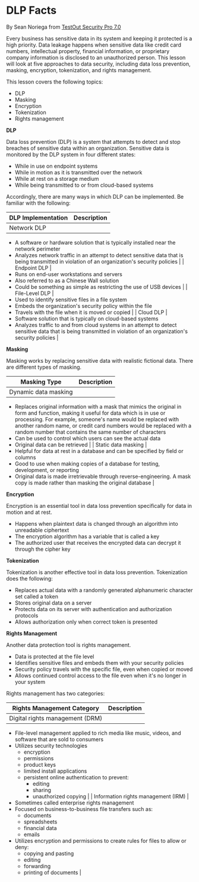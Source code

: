 # DLP Facts

By Sean Noriega from [TestOut Security Pro 7.0](https://w3.testout.com/courses/security-pro)

Every business has sensitive data in its system and keeping it protected is a high priority. Data leakage happens when sensitive data like credit card numbers, intellectual property, financial information, or proprietary company information is disclosed to an unauthorized person. This lesson will look at five approaches to data security, including data loss prevention, masking, encryption, tokenization, and rights management.

This lesson covers the following topics:

- DLP
- Masking
- Encryption
- Tokenization
- Rights management

**DLP**

Data loss prevention (DLP) is a system that attempts to detect and stop breaches of sensitive data within an organization. Sensitive data is monitored by the DLP system in four different states:

- While in use on endpoint systems
- While in motion as it is transmitted over the network
- While at rest on a storage medium
- While being transmitted to or from cloud-based systems

Accordingly, there are many ways in which DLP can be implemented. Be familiar with the following:

| **DLP Implementation** | **Description** |
| --- | --- |
| Network DLP |
- A software or hardware solution that is typically installed near the network perimeter
- Analyzes network traffic in an attempt to detect sensitive data that is being transmitted in violation of an organization&#39;s security policies
 |
| Endpoint DLP |
- Runs on end-user workstations and servers
- Also referred to as a Chinese Wall solution
- Could be something as simple as restricting the use of USB devices
 |
| File-Level DLP |
- Used to identify sensitive files in a file system
- Embeds the organization&#39;s security policy within the file
- Travels with the file when it is moved or copied
 |
| Cloud DLP |
- Software solution that is typically on cloud-based systems
- Analyzes traffic to and from cloud systems in an attempt to detect sensitive data that is being transmitted in violation of an organization&#39;s security policies
 |

**Masking**

Masking works by replacing sensitive data with realistic fictional data. There are different types of masking.

| **Masking Type** | **Description** |
| --- | --- |
| Dynamic data masking |
- Replaces original information with a mask that mimics the original in form and function, making it useful for data which is in use or processing. For example, someone&#39;s name would be replaced with another random name, or credit card numbers would be replaced with a random number that contains the same number of characters
- Can be used to control which users can see the actual data
- Original data can be retrieved
 |
| Static data masking |
- Helpful for data at rest in a database and can be specified by field or columns
- Good to use when making copies of a database for testing, development, or reporting
- Original data is made irretrievable through reverse-engineering. A mask copy is made rather than masking the original database
 |

**Encryption**

Encryption is an essential tool in data loss prevention specifically for data in motion and at rest.

- Happens when plaintext data is changed through an algorithm into unreadable ciphertext
- The encryption algorithm has a variable that is called a key
- The authorized user that receives the encrypted data can decrypt it through the cipher key

**Tokenization**

Tokenization is another effective tool in data loss prevention. Tokenization does the following:

- Replaces actual data with a randomly generated alphanumeric character set called a token
- Stores original data on a server
- Protects data on its server with authentication and authorization protocols
- Allows authorization only when correct token is presented

**Rights Management**

Another data protection tool is rights management.

- Data is protected at the file level
- Identifies sensitive files and embeds them with your security policies
- Security policy travels with the specific file, even when copied or moved
- Allows continued control access to the file even when it&#39;s no longer in your system

Rights management has two categories:

| **Rights Management Category** | **Description** |
| --- | --- |
| Digital rights management (DRM) |
- File-level management applied to rich media like music, videos, and software that are sold to consumers
- Utilizes security technologies
  - encryption
  - permissions
  - product keys
  - limited install applications
  - persistent online authentication to prevent:
    - editing
    - sharing
    - unauthorized copying
 |
| Information rights management (IRM) |
- Sometimes called enterprise rights management
- Focused on business-to-business file transfers such as:
  - documents
  - spreadsheets
  - financial data
  - emails
- Utilizes encryption and permissions to create rules for files to allow or deny:
  - copying and pasting
  - editing
  - forwarding
  - printing of documents
 |